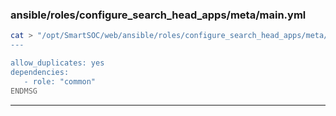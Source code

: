### ansible/roles/configure_search_head_apps/meta/main.yml
```bash
cat > "/opt/SmartSOC/web/ansible/roles/configure_search_head_apps/meta/main.yml" <<"ENDMSG"
---

allow_duplicates: yes
dependencies:
   - role: "common"
ENDMSG
```
---
